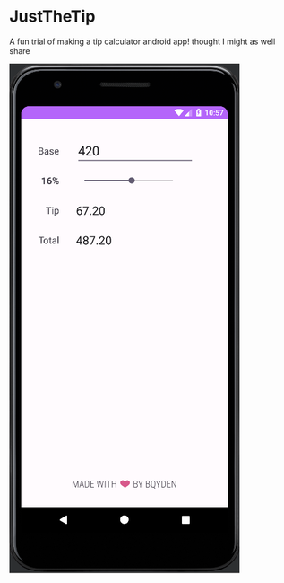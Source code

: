 # JustTheTip

A fun trial of making a tip calculator android app! thought I might as well share

![AppPreview](https://github.com/bqyden/JustTheTip/blob/main/app.png?raw=true)
